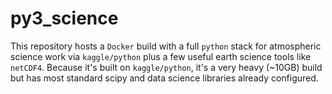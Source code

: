 # py3_science

This repository hosts a `Docker` build with a full `python` stack for atmospheric science work via `kaggle/python` plus a few useful earth science tools like `netCDF4`.
Because it's built on `kaggle/python`, it's a very heavy (~10GB) build but has most standard scipy and data science libraries already configured.
